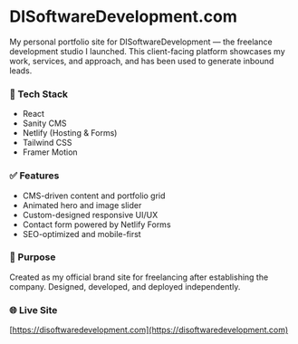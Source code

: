 # DISoftwareDevelopment.com

My personal portfolio site for DISoftwareDevelopment — the freelance development studio I launched. This client-facing platform showcases my work, services, and approach, and has been used to generate inbound leads.

### 🔧 Tech Stack
- React
- Sanity CMS
- Netlify (Hosting & Forms)
- Tailwind CSS
- Framer Motion

### ✅ Features
- CMS-driven content and portfolio grid
- Animated hero and image slider
- Custom-designed responsive UI/UX
- Contact form powered by Netlify Forms
- SEO-optimized and mobile-first

### 🎯 Purpose
Created as my official brand site for freelancing after establishing the company. Designed, developed, and deployed independently.

### 🌐 Live Site
[https://disoftwaredevelopment.com](https://disoftwaredevelopment.com)

